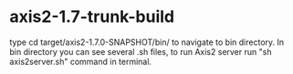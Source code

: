 # axis2-1.7-trunk-build


type cd target/axis2-1.7.0-SNAPSHOT/bin/  to navigate to bin directory. In bin directory you can see several .sh files, to run Axis2 server run "sh axis2server.sh" command in terminal.

